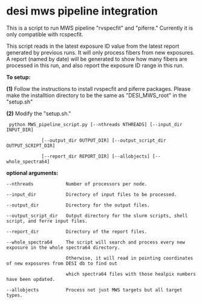 # desi mws pipeline integration
This is a script to run MWS pipeline "rvspecfit" and "piferre." Currently it is only compatible with rcspecfit. 

This script reads in the latest exposure ID value from the latest report generated by previous runs. It will only process fibers from new exposures. A report (named by date) will be generated to show how many fibers are processed in this run, and also report the exposure ID range in this run.


**To setup:**

**(1)** Follow the instructions to install rvspecfit and piferre packages. Please make the installtion directory to be the same as "DESI_MWS_root" in the "setup.sh"

**(2)** Modify the "setup.sh."


     python MWS_pipeline_script.py [--nthreads NTHREADS] [--input_dir INPUT_DIR]

                 [--output_dir OUTPUT_DIR] [--output_script_dir OUTPUT_SCRIPT_DIR] 
                 
                 [--report_dir REPORT_DIR] [--allobjects] [--whole_spectra64]

**optional arguments:**

    --nthreads            Number of processors per node.
  
    --input_dir           Directory of input files to be processed.
  
    --output_dir          Directory for the output files.
  
    --output_script_dir   Output directory for the slurm scripts, shell script, and ferre input files.
  
    --report_dir          Directory of the report files.
  
    --whole_spectra64     The script will search and process every new exposure in the whole spectra64 directory. 
  
                          Otherwise, it will read in pointing coordinates of new exposures from DESI db to find out
                        
                          which spectra64 files with those healpix numbers have been updated.
                        
    --allobjects          Process not just MWS targets but all target types.
